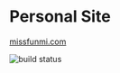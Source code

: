 # Personal Site
[missfunmi.com](https://missfunmi.com)

![build status](https://github.com/missfunmi/missfunmi.github.io/actions/workflows/pages/pages-build-deployment/badge.svg)
